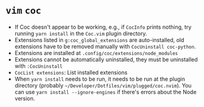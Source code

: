 # `vim` `coc`

- If Coc doesn't appear to be working, e.g., if `CocInfo` prints nothing, try running `yarn install` in the `Coc.vim` plugin directory.
- Extensions listed in `g:coc_global_extensions` are auto-installed, old extensions have to be removed manually with `CocUninstall coc-python`.
- Extensions are installed at `.config/coc/extensions/node_modules`
- Extensions cannot be automatically uninstalled, they must be uninstalled with `:CocUninstall`
- `CocList extensions`: List installed extensions
- When `yarn install` needs to be run, it needs to be run at the plugin directory (probably `~/Developer/Dotfiles/vim/plugged/coc.nvim`). You can use `yarn install --ignore-engines` if there's errors about the Node version.
